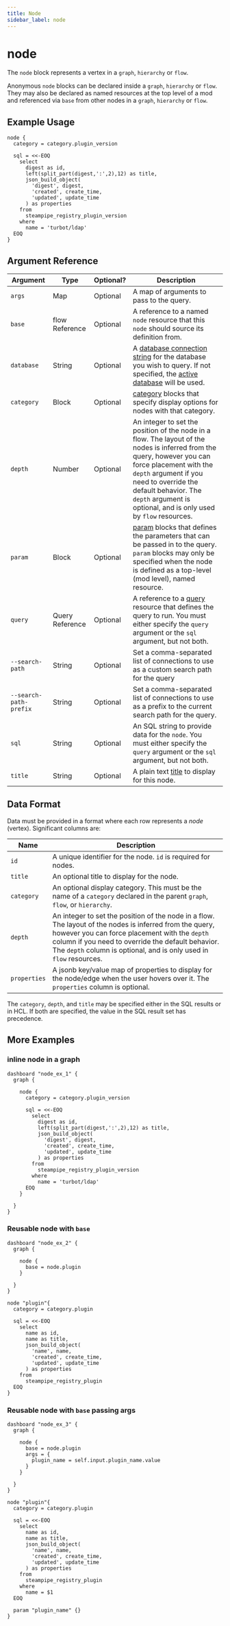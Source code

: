 ```yaml
---
title: Node
sidebar_label: node
---
```


# node

The `node` block represents a vertex in a `graph`, `hierarchy` or `flow`.  

Anonymous `node` blocks can be declared inside a `graph`, `hierarchy` or `flow`.  They may also be declared as named resources at the top level of a mod and referenced via `base` from other nodes in a `graph`, `hierarchy` or `flow`.


## Example Usage

```hcl
node {
  category = category.plugin_version

  sql = <<-EOQ
    select
      digest as id,
      left(split_part(digest,':',2),12) as title,
      json_build_object(
        'digest', digest,
        'created', create_time,
        'updated', update_time
      ) as properties
    from
      steampipe_registry_plugin_version
    where
      name = 'turbot/ldap'
  EOQ
}
```
    


## Argument Reference
| Argument | Type | Optional? | Description
|-|-|-|-
| `args` | Map | Optional| A map of arguments to pass to the query. 
| `base` |  flow Reference		| Optional | A reference to a named `node` resource that this `node` should source its definition from. 
| `database` | String |  Optional| A [database connection string](/docs/powerpipe-hcl/query#connection-strings) for the database you wish to query.  If not specified, the [active database](/docs/run#selecting-a-database ) will be used.
| `category` | Block | Optional| [category](/docs/powerpipe-hcl/category) blocks that specify display options for nodes with that category.
| `depth`  | Number	| Optional |  An integer to set the position of the node in a flow. The layout of the nodes is inferred from the query, however you can force placement with the `depth` argument if you need to override the default behavior. The `depth` argument is optional, and is only used by `flow` resources.
| `param` | Block | Optional| [param](/docs/powerpipe-hcl/query#param) blocks that defines the parameters that can be passed in to the query.  `param` blocks may only be specified when the node is defined as a top-level (mod level), named resource. 
| `query` | Query Reference | Optional | A reference to a [query](/docs/powerpipe-hcl/query) resource that defines the query to run.  You must either specify the `query` argument or the `sql` argument, but not both.
| `--search-path` | String |  Optional| Set a comma-separated list of connections to use as a custom search path for the query
| `--search-path-prefix` | String |  Optional| Set a comma-separated list of connections to use as a prefix to the current search path for the query.
| `sql` |  String	| Optional |  An SQL string to provide data for the `node`.  You must either specify the `query` argument or the `sql` argument, but not both.
| `title` |  String	| Optional | A plain text [title](/docs/powerpipe-hcl/dashboard#title) to display for this node.


## Data Format
Data must be provided in a format where each row represents a *node* (vertex).  Significant columns are:

| Name       | Description
|------------|---------------------------------------------------
| `id`       | A unique identifier for the node. `id` is required for nodes.
| `title`    | An optional title to display for the node.
| `category` | An optional display category.  This must be the name of a `category` declared in the parent `graph`, `flow`, or `hierarchy`. 
| `depth`    | An integer to set the position of the node in a flow. The layout of the nodes is inferred from the query, however you can force placement with the `depth` column if you need to override the default behavior. The `depth` column is optional, and is only used in `flow` resources.
| `properties`| A jsonb key/value map of properties to display for the node/edge when the user hovers over it.  The `properties` column is optional.

The `category`, `depth`, and `title` may be specified either in the SQL results or in HCL.  If both are specified, the value in the SQL result set has precedence.  



## More Examples

### inline node in a graph
 
```hcl
dashboard "node_ex_1" {
  graph {

    node {
      category = category.plugin_version

      sql = <<-EOQ
        select
          digest as id,
          left(split_part(digest,':',2),12) as title,
          json_build_object(
            'digest', digest,
            'created', create_time,
            'updated', update_time
          ) as properties
        from
          steampipe_registry_plugin_version
        where
          name = 'turbot/ldap'
      EOQ
    }
    
  }
}
```


### Reusable node with `base`
 
```hcl
dashboard "node_ex_2" {
  graph {

    node {
      base = node.plugin
    }

  }
}

node "plugin"{
  category = category.plugin

  sql = <<-EOQ
    select
      name as id,
      name as title,
      json_build_object(
        'name', name,
        'created', create_time,
        'updated', update_time
      ) as properties
    from
      steampipe_registry_plugin
  EOQ
}
```


### Reusable node with `base` passing args

```hcl
dashboard "node_ex_3" {
  graph {

    node {
      base = node.plugin
      args = {
        plugin_name = self.input.plugin_name.value
      }
    }

  }
}

node "plugin"{
  category = category.plugin

  sql = <<-EOQ
    select
      name as id,
      name as title,
      json_build_object(
        'name', name,
        'created', create_time,
        'updated', update_time
      ) as properties
    from
      steampipe_registry_plugin
    where
      name = $1
  EOQ

  param "plugin_name" {}
}
```

